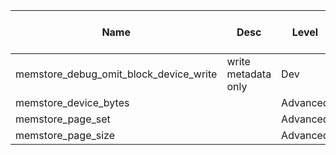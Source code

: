 | Name | Desc | Level | Type | non-Daemon Default | Daemon Default | Min | Max | Valid Values | verbatim | See also | Flags | Services | Validator | Long Desc | Tags |
| --- | --- | --- | --- | --- | --- | --- | --- | --- | --- | --- | --- | --- | --- | --- | --- |
| <span id="SP_memstore_debug_omit_block_device_write">memstore_debug_omit_block_device_write</span> |  write metadata only | Dev | Bool | False |  |  |  |  |  | [[bluestore_debug_omit_block_device_write](global/bluestore.md#SP_bluestore_debug_omit_block_device_write)] |  |  |  |  |  |
| <span id="SP_memstore_device_bytes">memstore_device_bytes</span> |   | Advanced | Size | 1_G |  |  |  |  |  |  |  |  |  |  |  |
| <span id="SP_memstore_page_set">memstore_page_set</span> |   | Advanced | Bool | False |  |  |  |  |  |  |  |  |  |  |  |
| <span id="SP_memstore_page_size">memstore_page_size</span> |   | Advanced | Size | 64_K |  |  |  |  |  |  |  |  |  |  |  |
